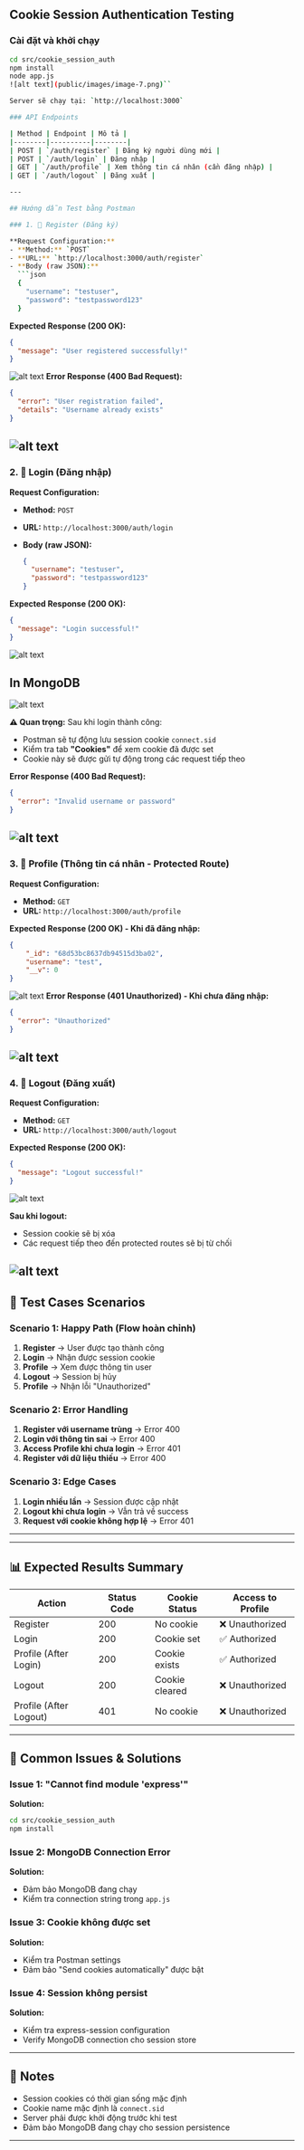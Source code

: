 
## Cookie Session Authentication Testing

### Cài đặt và khởi chạy

```bash
cd src/cookie_session_auth
npm install
node app.js
![alt text](public/images/image-7.png)``

Server sẽ chạy tại: `http://localhost:3000`

### API Endpoints

| Method | Endpoint | Mô tả |
|--------|----------|--------|
| POST | `/auth/register` | Đăng ký người dùng mới |
| POST | `/auth/login` | Đăng nhập |
| GET | `/auth/profile` | Xem thông tin cá nhân (cần đăng nhập) |
| GET | `/auth/logout` | Đăng xuất |

---

## Hướng dẫn Test bằng Postman

### 1. 📝 Register (Đăng ký)

**Request Configuration:**
- **Method:** `POST`
- **URL:** `http://localhost:3000/auth/register`
- **Body (raw JSON):**
  ```json
  {
    "username": "testuser",
    "password": "testpassword123"
  }
  ```

**Expected Response (200 OK):**
```json
{
  "message": "User registered successfully!"
}
```
![alt text](public/images/image.png)
**Error Response (400 Bad Request):**
```json
{
  "error": "User registration failed",
  "details": "Username already exists"
}
```
![alt text](public/images/image-1.png)
---

### 2. 🔐 Login (Đăng nhập)

**Request Configuration:**
- **Method:** `POST`
- **URL:** `http://localhost:3000/auth/login`

- **Body (raw JSON):**
  ```json
  {
    "username": "testuser",
    "password": "testpassword123"
  }
  ```

**Expected Response (200 OK):**
```json
{
  "message": "Login successful!"
}
```
![alt text](public/images/image-2.png)

## In MongoDB
![alt text](public/images/image-3.png)

**⚠️ Quan trọng:** Sau khi login thành công:
- Postman sẽ tự động lưu session cookie `connect.sid`
- Kiểm tra tab **"Cookies"** để xem cookie đã được set
- Cookie này sẽ được gửi tự động trong các request tiếp theo

**Error Response (400 Bad Request):**
```json
{
  "error": "Invalid username or password"
}
```
![alt text](public/images/image-4.png)
---

### 3. 👤 Profile (Thông tin cá nhân - Protected Route)

**Request Configuration:**
- **Method:** `GET`
- **URL:** `http://localhost:3000/auth/profile`

**Expected Response (200 OK) - Khi đã đăng nhập:**
```json
{
    "_id": "68d53bc8637db94515d3ba02",
    "username": "test",
    "__v": 0
}
```
![alt text](public/images/image-5.png)
**Error Response (401 Unauthorized) - Khi chưa đăng nhập:**
```json
{
  "error": "Unauthorized"
}
```
![alt text](public/images/image-7.png)
---

### 4. 🚪 Logout (Đăng xuất)

**Request Configuration:**
- **Method:** `GET`
- **URL:** `http://localhost:3000/auth/logout`

**Expected Response (200 OK):**
```json
{
  "message": "Logout successful!"
}
```
![alt text](public/images/image-6.png)

**Sau khi logout:**
- Session cookie sẽ bị xóa
- Các request tiếp theo đến protected routes sẽ bị từ chối

![alt text](public/images/image-8.png)
---

## 🧪 Test Cases Scenarios

### Scenario 1: Happy Path (Flow hoàn chỉnh)
1. **Register** → User được tạo thành công
2. **Login** → Nhận được session cookie
3. **Profile** → Xem được thông tin user
4. **Logout** → Session bị hủy
5. **Profile** → Nhận lỗi "Unauthorized"

### Scenario 2: Error Handling
1. **Register với username trùng** → Error 400
2. **Login với thông tin sai** → Error 400
3. **Access Profile khi chưa login** → Error 401
4. **Register với dữ liệu thiếu** → Error 400

### Scenario 3: Edge Cases
1. **Login nhiều lần** → Session được cập nhật
2. **Logout khi chưa login** → Vẫn trả về success
3. **Request với cookie không hợp lệ** → Error 401

---


---

## 📊 Expected Results Summary

| Action | Status Code | Cookie Status | Access to Profile |
|--------|-------------|---------------|-------------------|
| Register | 200 | No cookie | ❌ Unauthorized |
| Login | 200 | Cookie set | ✅ Authorized |
| Profile (After Login) | 200 | Cookie exists | ✅ Authorized |
| Logout | 200 | Cookie cleared | ❌ Unauthorized |
| Profile (After Logout) | 401 | No cookie | ❌ Unauthorized |

---

## 🐛 Common Issues & Solutions

### Issue 1: "Cannot find module 'express'"
**Solution:**
```bash
cd src/cookie_session_auth
npm install
```

### Issue 2: MongoDB Connection Error
**Solution:**
- Đảm bảo MongoDB đang chạy
- Kiểm tra connection string trong `app.js`

### Issue 3: Cookie không được set
**Solution:**
- Kiểm tra Postman settings
- Đảm bảo "Send cookies automatically" được bật

### Issue 4: Session không persist
**Solution:**
- Kiểm tra express-session configuration
- Verify MongoDB connection cho session store

---

## 📝 Notes

- Session cookies có thời gian sống mặc định
- Cookie name mặc định là `connect.sid`
- Server phải được khởi động trước khi test
- Đảm bảo MongoDB đang chạy cho session persistence

---

